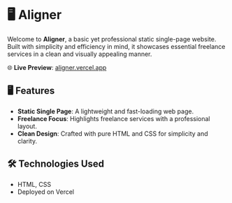 # 🖥 Aligner
Welcome to **Aligner**, a basic yet professional static single-page website. Built with simplicity and efficiency in mind, it showcases essential freelance services in a clean and visually appealing manner.  

🌐 **Live Preview**: [aligner.vercel.app](https://aligner.vercel.app/)  
## 🖥 Features  
- **Static Single Page**: A lightweight and fast-loading web page.  
- **Freelance Focus**: Highlights freelance services with a professional layout.  
- **Clean Design**: Crafted with pure HTML and CSS for simplicity and clarity.
  
## 🛠 Technologies Used
- HTML, CSS
- Deployed on Vercel
